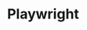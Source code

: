 ---
created: '2025-09-16T15:05:15.652262'
modified: '2025-09-16T19:20:17.757070'
ship_factor: 5
subtype: mcp-servers
tags: []
title: Playwright
type: tool
version: 1
---